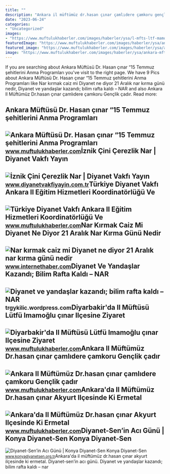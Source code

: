 ```yaml
---
title: ""
description: "Ankara il müftümüz dr.hasan çınar çamlıdere çamkoru gençlik çadır"
date: "2023-06-24"
categories:
- "Uncategorized"
images:
- "https://www.muftulukhaberler.com/images/haberler/ysa/l-mfts-ltf-mamolu-nar-lesine-ziyaret-gerekletirdi-.jpg"
featuredImage: "https://www.muftulukhaberler.com/images/haberler/ysa/ankara-l-mftmz-drhasan-nar-amldere-amkoru-genlik-adr-kampn-ziyaret-etti-.jpg"
featured_image: "https://www.muftulukhaberler.com/images/haberler/ysa/ankara-l-mftmz-drhasan-nar-amldere-amkoru-genlik-adr-kampn-ziyaret-etti-.jpg"
image: "https://www.muftulukhaberler.com/images/haberler/ysa/ankara-mfts-dr-hasan-nar-15-temmuz-ehitlerini-anma-programlar-kapsamnda-ileri-bakanl-diyanet-leri-bakanl-ve-ankara-valiliince-organize-edilen-programlarda-ehitlerimiz-iin-dua-etti-.jpg"
---
```


If you are searching about Ankara Müftüsü Dr. Hasan çınar “15 Temmuz şehitlerini Anma Programları you've visit to the right page. We have 9 Pics about Ankara Müftüsü Dr. Hasan çınar “15 Temmuz şehitlerini Anma Programları like Nar kırmak caiz mi Diyanet ne diyor 21 Aralık nar kırma günü nedir, Diyanet ve yandaşlar kazandı; bilim rafta kaldı – NAR and also Ankara Il Müftümüz Dr.hasan çınar çamlıdere çamkoru Gençlik çadır. Read more:

Ankara Müftüsü Dr. Hasan çınar “15 Temmuz şehitlerini Anma Programları
----------------------------------------------------------------------

 ![Ankara Müftüsü Dr. Hasan çınar “15 Temmuz şehitlerini Anma Programları](https://www.muftulukhaberler.com/images/haberler/ysa/ankara-mfts-dr-hasan-nar-15-temmuz-ehitlerini-anma-programlar-kapsamnda-ileri-bakanl-diyanet-leri-bakanl-ve-ankara-valiliince-organize-edilen-programlarda-ehitlerimiz-iin-dua-etti-.jpg) <small>www.muftulukhaberler.com</small>İznik Çini Çerezlik Nar | Diyanet Vakfı Yayın
---------------------------------------------

 ![İznik Çini Çerezlik Nar | Diyanet Vakfı Yayın](https://resim.diyanetvakfiyayin.com.tr/8712079055219/8712079055219/kucuk/talens-guaj-boya-16-ml-yellow-ochre-sari-hardal-227-86ee122acc.jpg) <small>www.diyanetvakfiyayin.com.tr</small>Türkiye Diyanet Vakfı Ankara Il Eğitim Hizmetleri Koordinatörlüğü Ve
--------------------------------------------------------------------

 ![Türkiye Diyanet Vakfı Ankara Il Eğitim Hizmetleri Koordinatörlüğü Ve](https://www.muftulukhaberler.com/images/haberler/ysa/trkiye-diyanet-vakf-ankara-l-eitim-hizmetleri-koordinatrl-ve-trkiye-diyanet-vakf-ankara-renci-yurtlarnn-mdrleri-ankara-mftmz-dr-hasan-nar-ziyaret-ettiler-.jpg) <small>www.muftulukhaberler.com</small>Nar Kırmak Caiz Mi Diyanet Ne Diyor 21 Aralık Nar Kırma Günü Nedir
------------------------------------------------------------------

 ![Nar kırmak caiz mi Diyanet ne diyor 21 Aralık nar kırma günü nedir](https://img.internethaber.com/storage/files/images/2021/12/21/ar-5-drsU_cover.jpg) <small>www.internethaber.com</small>Diyanet Ve Yandaşlar Kazandı; Bilim Rafta Kaldı – NAR
-----------------------------------------------------

 ![Diyanet ve yandaşlar kazandı; bilim rafta kaldı – NAR](https://trgykilic.files.wordpress.com/2020/12/tozlu-raflar.jpg?w=768&h=432&crop=1) <small>trgykilic.wordpress.com</small>Diyarbakir'da Il Müftüsü Lütfü Imamoğlu çınar Ilçesine Ziyaret
--------------------------------------------------------------

 ![Diyarbakir'da Il Müftüsü Lütfü Imamoğlu çınar Ilçesine Ziyaret](https://www.muftulukhaberler.com/images/haberler/ysa/l-mfts-ltf-mamolu-nar-lesine-ziyaret-gerekletirdi-.jpg) <small>www.muftulukhaberler.com</small>Ankara Il Müftümüz Dr.hasan çınar çamlıdere çamkoru Gençlik çadır
-----------------------------------------------------------------

 ![Ankara Il Müftümüz Dr.hasan çınar çamlıdere çamkoru Gençlik çadır](https://www.muftulukhaberler.com/images/haberler/ysa/ankara-l-mftmz-drhasan-nar-amldere-amkoru-genlik-adr-kampn-ziyaret-etti-.jpg) <small>www.muftulukhaberler.com</small>Ankara'da Il Müftümüz Dr.hasan çınar Akyurt Ilçesinde Ki Ermetal
----------------------------------------------------------------

 ![Ankara'da Il Müftümüz Dr.hasan çınar Akyurt Ilçesinde Ki Ermetal](https://www.muftulukhaberler.com/images/haberler/ysa/l-mftmz-drhasan-nar-akyurt-lesinde-ki-ermetal-fabrikas-pursaklar-mftl-diyanet-genlik-merkezi-ve-altnova-mevlana-cami-kz-kuran-kursuna-ziyarette-bulundu-.jpg) <small>www.muftulukhaberler.com</small>Diyanet-Sen’in Acı Günü | Konya Diyanet-Sen Konya Diyanet-Sen
-------------------------------------------------------------

 ![Diyanet-Sen’in Acı Günü | Konya Diyanet-Sen Konya Diyanet-Sen](https://www.konyadiyanetsen.org.tr/wp-content/uploads/2021/05/Çınar.png) <small>www.konyadiyanetsen.org.tr</small>Ankara'da il müftümüz dr.hasan çınar akyurt ilçesinde ki ermetal. Diyanet-sen’in acı günü. Diyanet ve yandaşlar kazandı; bilim rafta kaldı – nar

